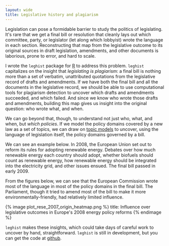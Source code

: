 ```yaml
---
layout: wide
title: Legislative history and plagiarism
---
```


Legislation can pose a formidable barrier to study the politics of legislating. It's rare that we get a final bill or resolution that cleanly lays out which committee, party, or legislator (let along which lobbyist) wrote the language in each section. Reconstructing that map from the legislative outcome to its original sources in draft legislation, amendments, and other documents is laborious, prone to error, and hard to scale. 

I wrote the `leghist` package for [R](http://r-project.org) to address this problem. `leghist` capitalizes on the insight that *legislating is plagiarism*: a final bill is nothing more than a set of verbatim, unattributed quotations from the legislative record of drafts and amendments. If we have both the final bill and all the documents in the legislative record, we should be able to use computational tools for plagiarism detection to uncover which drafts and amendments succeeded, and which failed. And since we know who wrote those drafts and amendments, building this map gives us insight into the original question: who wrote what, and when. 

We can go beyond that, though, to understand not just who, what, and when, but *which policies*. If we model the policy domains covered by a new law as a set of topics, we can draw on [topic models](http://www.cs.princeton.edu/~blei/topicmodeling.html) to uncover, using the language of legislation itself, the policy domains governed by a bill. 

We can see an example below. In 2008, the European Union set out to reform its rules for adopting renewable energy. Debates over how much renewable energy each country should adopt, whether biofuels should count as renewable energy, how renewable energy should be integrated into the electricity grid, and other issues ensued. The final bill passed in early 2009. 

From the figures below, we can see that the European Commission wrote most of the language in most of the policy domains in the final bill. The Parliament, though it tried to amend most of the bill to make it more environmentally-friendly, had relatively limited influence. 

{% image plot_rese_2007_origin_heatmap.png %}
    title: Influence over legislative outcomes in Europe's 2008 energy policy reforms
{% endimage %}


`leghist` makes these insights, which could take days of careful work to uncover by hand, straightforward. `leghist` is still in development, but you can get the code at [github](https://github.com/markhuberty/leghist). 
